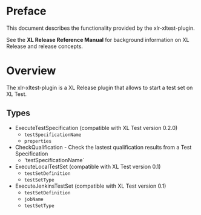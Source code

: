 # Preface #

This document describes the functionality provided by the xlr-xltest-plugin.

See the **XL Release Reference Manual** for background information on XL Release and release concepts.

# Overview #

The xlr-xltest-plugin is a XL Release plugin that allows to start a test set on XL Test.

## Types ##

+ ExecuteTestSpecification (compatible with XL Test version 0.2.0)
  * `testSpecificationName`
  * `properties`
+ CheckQualification - Check the lastest qualification results from a Test Specification
  * 'testSpecificationName`
+ ExecuteLocalTestSet (compatible with XL Test version 0.1)
  * `testSetDefinition`
  * `testSetType`
+ ExecuteJenkinsTestSet (compatible with XL Test version 0.1)
  * `testSetDefinition`
  * `jobName`
  * `testSetType`
